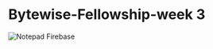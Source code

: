# Bytewise-Fellowship-week 3

<img src="https://user-images.githubusercontent.com/85859698/232605652-a1c71eba-912c-4bb8-b1d9-9fc89531a924.png" alt="Notepad Firebase" />

